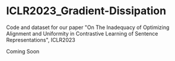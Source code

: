 # ICLR2023_Gradient-Dissipation
Code and dataset for our paper "On The Inadequacy of Optimizing Alignment and Uniformity in Contrastive Learning of Sentence Representations", ICLR2023

Coming Soon
